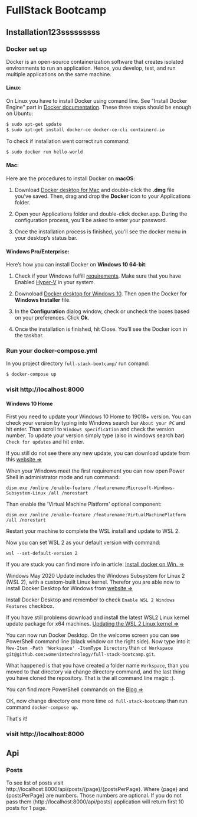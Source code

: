# FullStack Bootcamp

## Installation123sssssssss

### Docker set up

Docker is an open-source containerization software that creates isolated environments to run an application. Hence, you develop, test, and run multiple applications on the same machine.

#### Linux:

On Linux you have to install Docker using comand line. See "Install Docker Engine" part in [Docker documentation](https://docs.docker.com/engine/install/ubuntu/). These three steps should be enough on Ubuntu:

```sh
$ sudo apt-get update
$ sudo apt-get install docker-ce docker-ce-cli containerd.io
```

To check if installation went correct run command:

```sh
$ sudo docker run hello-world
```

#### Mac:

Here are the procedures to install Docker on **macOS**:

1. Download [Docker desktop for Mac](https://hub.docker.com/editions/community/docker-ce-desktop-mac) and double-click the **.dmg** file you’ve saved. Then, drag and drop the **Docker** icon to your Applications folder.

2. Open your Applications folder and double-click docker.app. During the configuration process, you’ll be asked to enter your password.

3. Once the installation process is finished, you’ll see the docker menu in your desktop’s status bar.

#### Windows Pro/Enterprise:

Here’s how you can install Docker on **Windows 10 64-bit**:

1. Check if your Windows fulfill [requirements](https://docs.microsoft.com/pl-pl/virtualization/hyper-v-on-windows/quick-start/enable-hyper-v?redirectedfrom=MSDN#check-requirements). Make sure that you have Enabled [Hyper-V](https://docs.microsoft.com/pl-pl/virtualization/hyper-v-on-windows/quick-start/enable-hyper-v?redirectedfrom=MSDN#enable-the-hyper-v-role-through-settings) in your system.

2) Downoload [Docker desktop for Windows 10](https://hub.docker.com/editions/community/docker-ce-desktop-windows).
   Then open the Docker for **Windows Installer** file.

3) In the **Configuration** dialog window, check or uncheck the boxes based on your preferences. Click **Ok**.

4) Once the installation is finished, hit Close. You’ll see the Docker icon in the taskbar.

### Run your docker-compose.yml

In you project directory `full-stack-bootcamp/` run comand:

```sh
$ docker-compose up
```

### visit http://localhost:8000

#### Windows 10 Home

First you need to update your Windows 10 Home to 19018+ version. You can check your version by typing into Windows search bar `About your PC` and hit enter. Than scroll to `Windows specification` and check the version number. To update your version simply type (also in windows search bar) `Check for updates` and hit enter.

If you still do not see there any new update, you can download update from this [website =>](https://www.microsoft.com/pl-pl/software-download/windows10)


When your Windows meet the first requirement you can now open Power Shell in administrator mode and run command:

```
dism.exe /online /enable-feature /featurename:Microsoft-Windows-Subsystem-Linux /all /norestart
```

Than enable the 'Virtual Machine Platform' optional component:

```
dism.exe /online /enable-feature /featurename:VirtualMachinePlatform /all /norestart
```

Restart your machine to complete the WSL install and update to WSL 2.

Now you can set WSL 2 as your default version with command:

```
wsl --set-default-version 2
```

If you are stuck you can find more info in article: [Install docker on Win. =>](https://docs.microsoft.com/en-us/windows/wsl/install-win10)

Windows May 2020 Update includes the Windows Subsystem for Linux 2 (WSL 2), with a custom-built Linux kernel. Therefor you are able now to install Docker Desktop for Windows from [website =>](https://hub.docker.com/editions/community/docker-ce-desktop-windows/)

Install Docker Desktop and remember to check `Enable WSL 2 Windows Features` checkbox.

If you have still problems download and install the latest WSL2 Linux kernel update package for x64 machines. [Updating the WSL 2 Linux kernel =>](https://docs.microsoft.com/en-us/windows/wsl/wsl2-kernel)

You can now run Docker Desktop. On the welcome screen you can see PowerShell command line (black window on the right side). Now type into it `New-Item -Path 'Workspace' -ItemType Directory` than `cd Workspace`
`git@github.com:womenintechnology/full-stack-bootcamp.git`.

What happened is that you have created a folder name `Workspace`, than you moved to that directory via change directory command, and the last thing you have cloned the repository. That is the all command line magic :).

You can find more PowerShell commands on the [Blog =>](https://blog.netwrix.com/2018/05/17/powershell-file-management/)

OK, now change directory one more time `cd full-stack-bootcamp` than run command `docker-compose up`.

That's it!

### visit http://localhost:8000

## Api

### Posts

To see list of posts visit http://localhost:8000/api/posts/{page}/{postsPerPage}.
Where {page} and {postsPerPage} are numbers. Those numbers are optional.
If you do not pass them (http://localhost:8000/api/posts) application will return first 10 posts for 1 page.
